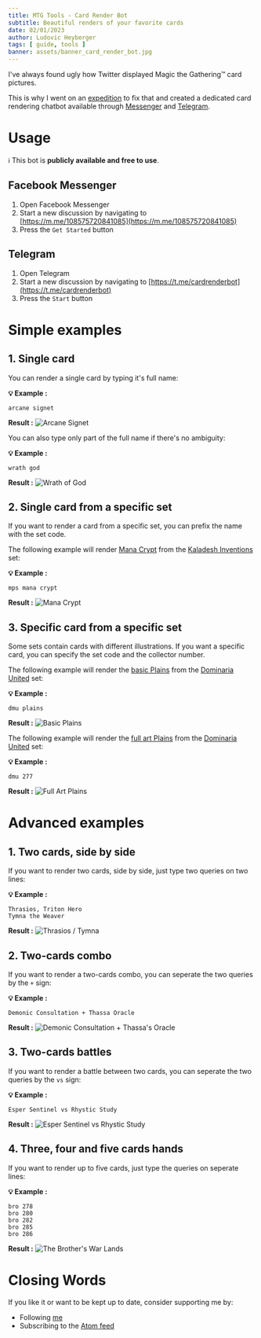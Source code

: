 ```yaml
---
title: MTG Tools - Card Render Bot
subtitle: Beautiful renders of your favorite cards
date: 02/01/2023
author: Ludovic Heyberger
tags: [ guide, tools ]
banner: assets/banner_card_render_bot.jpg
---
```


I've always found ugly how Twitter displayed Magic the Gathering™ card pictures.

This is why I went on an [expedition][expedition] to fix that and created a dedicated card rendering chatbot available through [Messenger][Messenger] and [Telegram][Telegram].


# Usage

ℹ️ This bot is **publicly available and free to use**.


## Facebook Messenger

1. Open Facebook Messenger
2. Start a new discussion by navigating to [https://m.me/108575720841085](https://m.me/108575720841085)
3. Press the `Get Started` button


## Telegram

1. Open Telegram
2. Start a new discussion by navigating to [https://t.me/cardrenderbot](https://t.me/cardrenderbot)
3. Press the `Start` button


# Simple examples


## 1. Single card

You can render a single card by typing it's full name:

**💡 Example :**
```
arcane signet
```

**Result :**
![Arcane Signet](assets/arcane_signet.jpg)

You can also type only part of the full name if there's no ambiguity:

**💡 Example :**
```
wrath god
```

**Result :**
![Wrath of God](assets/wrath_of_god.jpg)


## 2. Single card from a specific set

If you want to render a card from a specific set, you can prefix the name with the set code.

The following example will render [Mana Crypt][Mana Crypt] from the [Kaladesh Inventions][Kaladesh Inventions] set:

**💡 Example :**
```
mps mana crypt
```

**Result :**
![Mana Crypt](assets/mana_crypt.jpg)


## 3. Specific card from a specific set

Some sets contain cards with different illustrations.
If you want a specific card, you can specify the set code and the collector number.

The following example will render the [basic Plains][basic Plains] from the [Dominaria United][Dominaria United] set:

**💡 Example :**
```
dmu plains
```

**Result :**
![Basic Plains](assets/dmu_262.jpg)


The following example will render the [full art Plains][full art Plains] from the [Dominaria United][Dominaria United] set:

**💡 Example :**
```
dmu 277
```

**Result :**
![Full Art Plains](assets/dmu_277.jpg)


# Advanced examples


## 1. Two cards, side by side

If you want to render two cards, side by side, just type two queries on two lines:

**💡 Example :**
```
Thrasios, Triton Hero
Tymna the Weaver
```

**Result :**
![Thrasios / Tymna](assets/thrasios_tymna.jpg)


## 2. Two-cards combo

If you want to render a two-cards combo, you can seperate the two queries by the `+` sign:

**💡 Example :**
```
Demonic Consultation + Thassa Oracle
```

**Result :**
![Demonic Consultation + Thassa's Oracle](assets/demonic_consultation_thassa_oracle.jpg)


## 3. Two-cards battles

If you want to render a battle between two cards, you can seperate the two queries by the `vs` sign:

**💡 Example :**
```
Esper Sentinel vs Rhystic Study
```

**Result :**
![Esper Sentinel vs Rhystic Study](assets/esper_sentinel_rhystic_study.jpg)


## 4. Three, four and five cards hands

If you want to render up to five cards, just type the queries on seperate lines:

**💡 Example :**
```
bro 278
bro 280
bro 282
bro 285
bro 286
```

**Result :**
![The Brother's War Lands](assets/bro_lands.jpg)


# Closing Words

If you like it or want to be kept up to date, consider supporting me by:

- Following [me](https://twitter.com/lheybergermtg)
- Subscribing to the [Atom feed](./feed.atom)


[Messenger]:https://m.me/108575720841085
[Telegram]:https://t.me/cardrenderbot
[Dominaria United]:https://scryfall.com/sets/dmu
[Kaladesh Inventions]:https://scryfall.com/sets/mps
[Mana Crypt]:https://scryfall.com/card/mps/16/mana-crypt
[basic Plains]:https://scryfall.com/card/dmu/262/plains
[full art Plains]:https://scryfall.com/card/dmu/277/plains
[expedition]:https://scryfall.com/search?q=!expedition-map
